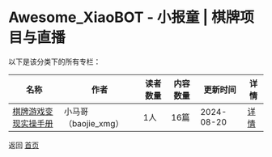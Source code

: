 # Awesome_XiaoBOT - 小报童 | 棋牌项目与直播

以下是该分类下的所有专栏：

| 名称 | 作者 | 读者数量 | 内容数量 | 更新时间 | 详情 |
|------|------|----------|----------|----------|------|
| [棋牌游戏变现实操手册](https://xiaobot.net/p/qpyx?refer=9c3f1c95-a052-465a-9902-f6d75080262a) | 小马哥（baojie_xmg） | 1人 | 16篇 |  2024-08-20 | [详情](data/qpyx.md) |


返回 [首页](../README.md)
